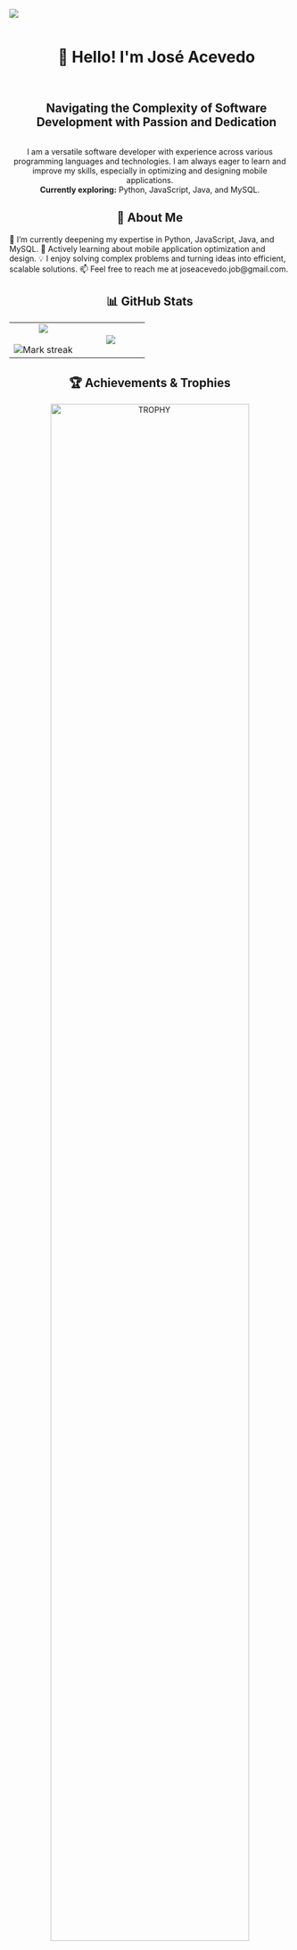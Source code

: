 <!--horizontal divider(gradiant)--> 
<img src="https://user-images.githubusercontent.com/73097560/115834477-dbab4500-a447-11eb-908a-139a6edaec5c.gif" /> <!--h1 without bottom border--> <div id="user-content-toc"> <ul align="center"> <summary><h1 style="display: inline-block">👋 Hello! I'm José Acevedo</h1></summary> </ul> </div> <!--h2 without bottom border--> <div id="user-content-toc"> <ul align="center"> <summary><h2 style="display: inline-block">Navigating the Complexity of Software Development with Passion and Dedication</h2></summary> </ul> </div> <!--Intro start--> <p align="center"> I am a versatile software developer with experience across various programming languages and technologies. I am always eager to learn and improve my skills, especially in optimizing and designing mobile applications. <br> <strong>Currently exploring:</strong> Python, JavaScript, Java, and MySQL. </p>
<!-- Professional summary --> 
<h2 align="center">🌱 About Me</h2>
🔭 I’m currently deepening my expertise in Python, JavaScript, Java, and MySQL.
🚀 Actively learning about mobile application optimization and design.
💡 I enjoy solving complex problems and turning ideas into efficient, scalable solutions.
📫 Feel free to reach me at joseacevedo.job@gmail.com.
<!-- Stats & Achievements -->
<h2 align="center">📊 GitHub Stats</h2> <p align="center"> <table align="center"> <tr border="none"> <td width="50%" align="center"> <img align="center" src="https://github-readme-stats.vercel.app/api?username=JotaEpita&theme=algolia&show_icons=true&count_private=true" /> <br></br> <img align="center" title="🔥 Streak Stats" alt="Mark streak" src="https://github-readme-streak-stats.herokuapp.com/?user=JotaEpita&theme=algolia&hide_border=false" /> </td> <td width="50%" align="center"> <img align="center" src="https://github-readme-stats.anuraghazra1.vercel.app/api/top-langs/?username=JotaEpita&theme=algolia&hide_border=false&no-bg=true&no-frame=true&langs_count=10"/> </td> </tr> </table> </p>
<!--h1 without bottom border--> 
<h2 align="center">🏆 Achievements & Trophies</h2> <p align="center"> <a href="https://github.com/ryo-ma/github-profile-trophy" title="Go to Source"> <img align="center" width=84% src="https://github-profile-trophy.vercel.app/?username=JotaEpita&theme=radical&row=1&column=7&margin-h=15&margin-w=5&no-bg=true" alt="TROPHY" /> </a> </p>
<!-- Technologies --> 
<h2 align="center">💻 Technologies I Work With</h2> <p align="center"> <a href="https://skillicons.dev"> <img src="https://skillicons.dev/icons?i=git,cpp,css,discord,postgres,dynamodb,express,figma,github,html,java,js,md,mongodb,mysql,nextjs,nodejs,py,react,redux,tailwind,ts,vscode,&perline=14" /> </a> </p>
<!-- Connect with me --> 
<h2 align="center">🤝 Connect With Me</h2> <p align="center"> <a href="https://www.linkedin.com/in/jos%C3%A9-luis-acevedo-m%C3%A9ndez-94ba8a245/" target="blank"><img align="center" src="https://user-images.githubusercontent.com/88904952/234979284-68c11d7f-1acc-4f0c-ac78-044e1037d7b0.png" alt="LinkedIn" height="50" width="50" /></a> <a href="https://www.instagram.com/jotaefe_23/" target="blank"><img align="center" src="https://user-images.githubusercontent.com/88904952/234981169-2dd1e58f-4b7e-468c-8213-034ba62156c3.png" alt="Instagram" height="50" width="50" /></a> </p>
<!--horizontal divider(gradiant)--> 
<img src="https://user-images.githubusercontent.com/73097560/115834477-dbab4500-a447-11eb-908a-139a6edaec5c.gif" />

